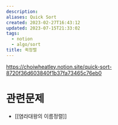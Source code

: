 ```yaml
---
description:
aliases: Quick Sort
created: 2023-02-27T16:43:12
updated: 2023-07-15T21:33:02
tags:
  - notion
  - algo/sort
title: 퀵정렬
---
```

https://choiwheatley.notion.site/quick-sort-8720f36d603840f1b37fa73465c76eb0

# 관련문제

- [[염라대왕의 이름정렬]]
